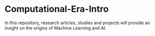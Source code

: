 # Computational-Era-Intro
In this repository, research articles, studies and projects will provide an insight on the origins of Machine Learning and AI.

